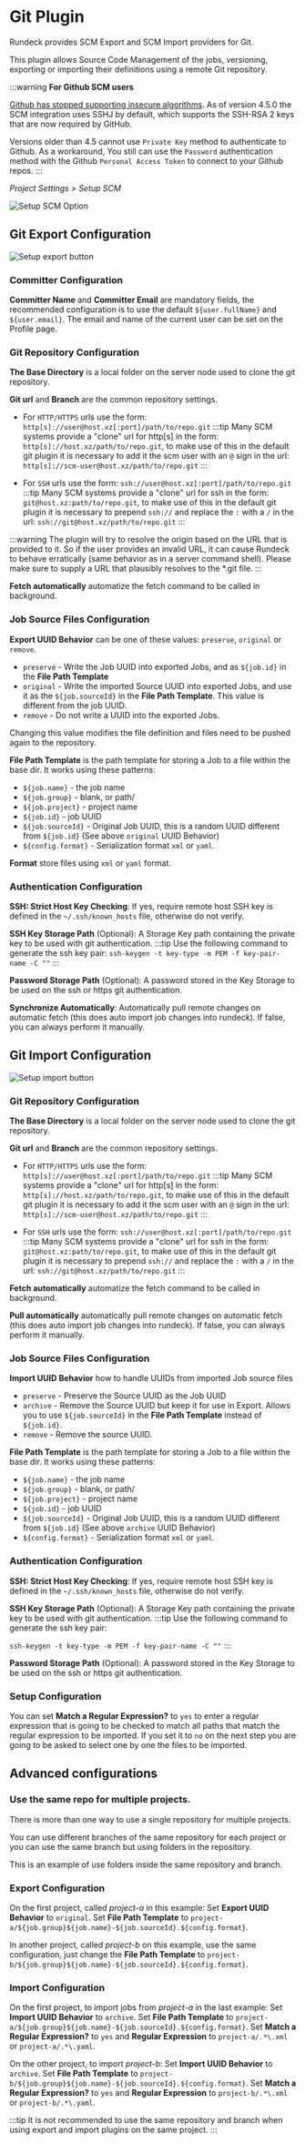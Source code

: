 # Git Plugin

Rundeck provides SCM Export and SCM Import providers for Git.

This plugin allows Source Code Management of the jobs, versioning, exporting or importing their definitions using a remote Git repository.

:::warning
**For Github SCM users**

[Github has stopped supporting insecure algorithms](https://github.blog/2021-09-01-improving-git-protocol-security-github/#when-are-these-changes-effective).  As of version 4.5.0 the SCM integration uses SSHJ by default, which supports the SSH-RSA 2 keys that are now required by GitHub.

Versions older than 4.5 cannot use `Private Key` method to authenticate to Github. As a workaround, You still can use the `Password` authentication method with the Github `Personal Access Token` to connect to your Github repos.
:::

_Project Settings > Setup SCM_

![Setup SCM Option](~@assets/img/scm-git-conf-location.png)

## Git Export Configuration

![Setup export button](~@assets/img/scm-git-conf-export-button.png)

### Committer Configuration

**Committer Name** and **Committer Email** are mandatory fields, the recommended configuration is to use the default `${user.fullName}` and `${user.email}`. The email and name of the current user can be set on the Profile page.

### Git Repository Configuration

**The Base Directory** is a local folder on the server node used to clone the git repository.

**Git url** and **Branch** are the common repository settings.
- For `HTTP/HTTPS` urls use the form: `http[s]://user@host.xz[:port]/path/to/repo.git`
:::tip
Many SCM systems provide a "clone" url for http[s] in the form: `http[s]://host.xz/path/to/repo.git`, to make use of this in the default git plugin it is necessary to add it the scm user with an `@` sign in the url: `http[s]://scm-user@host.xz/path/to/repo.git`
:::

- For `SSH` urls use the form: `ssh://user@host.xz[:port]/path/to/repo.git`
:::tip
Many SCM systems provide a "clone" url for ssh in the form: `git@host.xz:path/to/repo.git`, to make use of this in the default git plugin it is necessary to prepend `ssh://` and replace the `:` with a `/` in the url: `ssh://git@host.xz/path/to/repo.git`
:::

:::warning
The plugin will try to resolve the origin based on the URL that is provided to it. So if the user provides an invalid URL, it can cause Rundeck to behave erratically (same behavior as in a server command shell). Please make sure to supply a URL that plausibly resolves to the *.git file.
:::

**Fetch automatically** automatize the fetch command to be called in background.

### Job Source Files Configuration

**Export UUID Behavior** can be one of these values: `preserve`, `original` or `remove`.

- `preserve` - Write the Job UUID into exported Jobs, and as `${job.id}` in the **File Path Template**
- `original` - Write the imported Source UUID into exported Jobs, and use it as the `${job.sourceId}` in the **File Path Template**. This value is different from the job UUID.
- `remove` - Do not write a UUID into the exported Jobs.

Changing this value modifies the file definition and files need to be pushed again to the repository.

**File Path Template** is the path template for storing a Job to a file within the base dir. It works using these patterns:

- `${job.name}` - the job name
- `${job.group}` - blank, or path/
- `${job.project}` - project name
- `${job.id}` - job UUID
- `${job.sourceId}` - Original Job UUID, this is a random UUID different from `${job.id}` (See above `original` UUID Behavior)
- `${config.format}` - Serialization format `xml` or `yaml`.

**Format** store files using `xml` or `yaml` format.

### Authentication Configuration

**SSH: Strict Host Key Checking**: If yes, require remote host SSH key is defined in the `~/.ssh/known_hosts` file, otherwise do not verify.

**SSH Key Storage Path** (Optional): A Storage Key path containing the private key to be used with git authentication.
:::tip
Use the following command to generate the ssh key pair:
`ssh-keygen -t key-type -m PEM -f key-pair-name -C ""`
:::

**Password Storage Path** (Optional): A password stored in the Key Storage to be used on the ssh or https git authentication.

**Synchronize Automatically**: Automatically pull remote changes on automatic fetch (this does auto import job changes into rundeck). If false, you can always perform it manually.

## Git Import Configuration

![Setup import button](~@assets/img/scm-git-conf-import-button.png)

### Git Repository Configuration

**The Base Directory** is a local folder on the server node used to clone the git repository.

**Git url** and **Branch** are the common repository settings.
- For `HTTP/HTTPS` urls use the form: `http[s]://user@host.xz[:port]/path/to/repo.git`
:::tip
Many SCM systems provide a "clone" url for http[s] in the form: `http[s]://host.xz/path/to/repo.git`, to make use of this in the default git plugin it is necessary to add it the scm user with an `@` sign in the url: `http[s]://scm-user@host.xz/path/to/repo.git`
:::

- For `SSH` urls use the form: `ssh://user@host.xz[:port]/path/to/repo.git`
:::tip
Many SCM systems provide a "clone" url for ssh in the form: `git@host.xz:path/to/repo.git`, to make use of this in the default git plugin it is necessary to prepend `ssh://` and replace the `:` with a `/` in the url: `ssh://git@host.xz/path/to/repo.git`
:::

**Fetch automatically** automatize the fetch command to be called in background.

**Pull automatically** automatically pull remote changes on automatic fetch (this does auto import job changes into rundeck). If false, you can always perform it manually.

### Job Source Files Configuration

**Import UUID Behavior** how to handle UUIDs from imported Job source files

- `preserve` - Preserve the Source UUID as the Job UUID
- `archive` - Remove the Source UUID but keep it for use in Export. Allows you to use `${job.sourceId}` in the **File Path Template** instead of `${job.id}`.
- `remove` - Remove the source UUID.

**File Path Template** is the path template for storing a Job to a file within the base dir. It works using these patterns:

- `${job.name}` - the job name
- `${job.group}` - blank, or path/
- `${job.project}` - project name
- `${job.id}` - job UUID
- `${job.sourceId}` - Original Job UUID, this is a random UUID different from `${job.id}` (See above `archive` UUID Behavior)
- `${config.format}` - Serialization format `xml` or `yaml`.

### Authentication Configuration

**SSH: Strict Host Key Checking**: If yes, require remote host SSH key is defined in the `~/.ssh/known_hosts` file, otherwise do not verify.

**SSH Key Storage Path** (Optional): A Storage Key path containing the private key to be used with git authentication.
:::tip
Use the following command to generate the ssh key pair:

`ssh-keygen -t key-type -m PEM -f key-pair-name -C ""`
:::

**Password Storage Path** (Optional): A password stored in the Key Storage to be used on the ssh or https git authentication.

### Setup Configuration

You can set **Match a Regular Expression?** to `yes` to enter a regular expression that is going to be checked to match all paths that match the regular expression to be imported.
If you set it to `no` on the next step you are going to be asked to select one by one the files to be imported.

## Advanced configurations

### Use the same repo for multiple projects.

There is more than one way to use a single repository for multiple projects.

You can use different branches of the same repository for each project or you can use the same branch but using folders in the repository.

This is an example of use folders inside the same repository and branch.

### Export Configuration

On the first project, called _project-a_ in this example:
Set **Export UUID Behavior** to `original`.
Set **File Path Template** to `project-a/${job.group}${job.name}-${job.sourceId}.${config.format}`.

In another project, called _project-b_ on this example, use the same configuration, just change the **File Path Template** to `project-b/${job.group}${job.name}-${job.sourceId}.${config.format}`.

### Import Configuration

On the first project, to import jobs from _project-a_ in the last example:
Set **Import UUID Behavior** to `archive`.
Set **File Path Template** to `project-a/${job.group}${job.name}-${job.sourceId}.${config.format}`.
Set **Match a Regular Expression?** to `yes` and **Regular Expression** to `project-a/.*\.xml` or `project-a/.*\.yaml`.

On the other project, to import _project-b_:
Set **Import UUID Behavior** to `archive`.
Set **File Path Template** to `project-b/${job.group}${job.name}-${job.sourceId}.${config.format}`.
Set **Match a Regular Expression?** to `yes` and **Regular Expression** to `project-b/.*\.xml` or `project-b/.*\.yaml`.

:::tip
It is not recommended to use the same repository and branch when using export and import plugins on the same project.
:::